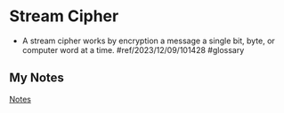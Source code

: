 # Stream Cipher
- A stream cipher works by encryption a message a single bit, byte, or computer word at a time. #ref/2023/12/09/101428 #glossary 
## My Notes
[Notes](mynotes/stream-cipher-notes.md)
